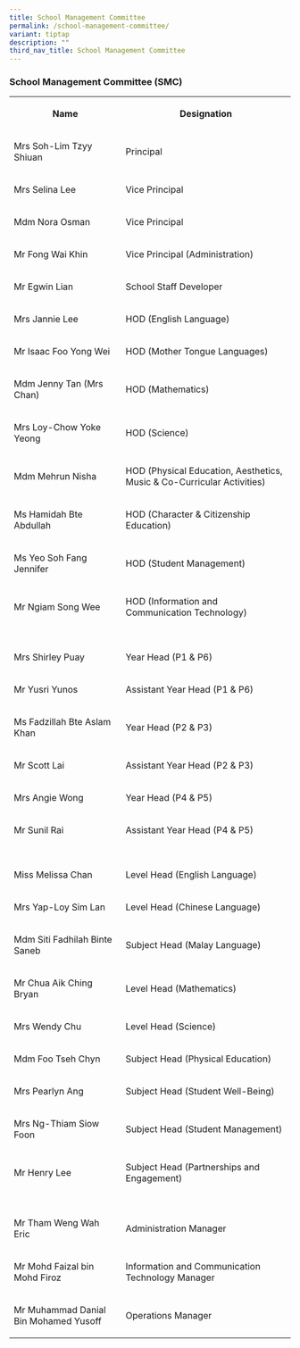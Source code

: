```yaml
---
title: School Management Committee
permalink: /school-management-committee/
variant: tiptap
description: ""
third_nav_title: School Management Committee
---
```

<h3><strong>School Management Committee (SMC)</strong></h3>
<table style="minWidth: 50px">
<colgroup>
<col>
<col>
</colgroup>
<tbody>
<tr>
<th rowspan="1" colspan="1">
<p>Name</p>
</th>
<th rowspan="1" colspan="1">
<p>Designation</p>
</th>
</tr>
<tr>
<td rowspan="1" colspan="1">
<p>Mrs Soh-Lim Tzyy Shiuan</p>
</td>
<td rowspan="1" colspan="1">
<p>Principal</p>
</td>
</tr>
<tr>
<td rowspan="1" colspan="1">
<p>Mrs Selina Lee</p>
</td>
<td rowspan="1" colspan="1">
<p>Vice Principal</p>
</td>
</tr>
<tr>
<td rowspan="1" colspan="1">
<p>Mdm Nora Osman</p>
</td>
<td rowspan="1" colspan="1">
<p>Vice Principal</p>
</td>
</tr>
<tr>
<td rowspan="1" colspan="1">
<p>Mr Fong Wai Khin</p>
</td>
<td rowspan="1" colspan="1">
<p>Vice Principal (Administration)</p>
</td>
</tr>
<tr>
<td rowspan="1" colspan="1">
<p>Mr Egwin Lian</p>
</td>
<td rowspan="1" colspan="1">
<p>School Staff Developer</p>
</td>
</tr>
<tr>
<td rowspan="1" colspan="1">
<p>Mrs Jannie Lee</p>
</td>
<td rowspan="1" colspan="1">
<p>HOD (English Language)</p>
</td>
</tr>
<tr>
<td rowspan="1" colspan="1">
<p>Mr Isaac Foo Yong Wei</p>
</td>
<td rowspan="1" colspan="1">
<p>HOD (Mother Tongue Languages)</p>
</td>
</tr>
<tr>
<td rowspan="1" colspan="1">
<p>Mdm Jenny Tan (Mrs Chan)</p>
</td>
<td rowspan="1" colspan="1">
<p>HOD (Mathematics)</p>
</td>
</tr>
<tr>
<td rowspan="1" colspan="1">
<p>Mrs Loy-Chow Yoke Yeong</p>
</td>
<td rowspan="1" colspan="1">
<p>HOD (Science)</p>
</td>
</tr>
<tr>
<td rowspan="1" colspan="1">
<p>Mdm Mehrun Nisha</p>
</td>
<td rowspan="1" colspan="1">
<p>HOD (Physical Education, Aesthetics, Music &amp; Co-Curricular Activities)</p>
</td>
</tr>
<tr>
<td rowspan="1" colspan="1">
<p>Ms Hamidah Bte Abdullah</p>
</td>
<td rowspan="1" colspan="1">
<p>HOD (Character &amp; Citizenship Education)</p>
</td>
</tr>
<tr>
<td rowspan="1" colspan="1">
<p>Ms Yeo Soh Fang Jennifer</p>
</td>
<td rowspan="1" colspan="1">
<p>HOD (Student Management)</p>
</td>
</tr>
<tr>
<td rowspan="1" colspan="1">
<p>Mr Ngiam Song Wee</p>
</td>
<td rowspan="1" colspan="1">
<p>HOD (Information and Communication Technology)</p>
</td>
</tr>
<tr>
<td rowspan="1" colspan="1">
<p></p>
</td>
<td rowspan="1" colspan="1">
<p></p>
</td>
</tr>
<tr>
<td rowspan="1" colspan="1">
<p>Mrs Shirley Puay</p>
</td>
<td rowspan="1" colspan="1">
<p>Year Head (P1 &amp; P6)</p>
</td>
</tr>
<tr>
<td rowspan="1" colspan="1">
<p>Mr Yusri Yunos</p>
</td>
<td rowspan="1" colspan="1">
<p>Assistant Year Head (P1 &amp; P6)</p>
</td>
</tr>
<tr>
<td rowspan="1" colspan="1">
<p>Ms Fadzillah Bte Aslam Khan</p>
</td>
<td rowspan="1" colspan="1">
<p>Year Head (P2 &amp; P3)</p>
</td>
</tr>
<tr>
<td rowspan="1" colspan="1">
<p>Mr Scott Lai</p>
</td>
<td rowspan="1" colspan="1">
<p>Assistant Year Head (P2 &amp; P3)</p>
</td>
</tr>
<tr>
<td rowspan="1" colspan="1">
<p>Mrs Angie Wong</p>
</td>
<td rowspan="1" colspan="1">
<p>Year Head (P4 &amp; P5)</p>
</td>
</tr>
<tr>
<td rowspan="1" colspan="1">
<p>Mr Sunil Rai</p>
</td>
<td rowspan="1" colspan="1">
<p>Assistant Year Head (P4 &amp; P5)</p>
</td>
</tr>
<tr>
<td rowspan="1" colspan="1">
<p></p>
</td>
<td rowspan="1" colspan="1">
<p></p>
</td>
</tr>
<tr>
<td rowspan="1" colspan="1">
<p>Miss Melissa Chan</p>
</td>
<td rowspan="1" colspan="1">
<p>Level Head (English Language)</p>
</td>
</tr>
<tr>
<td rowspan="1" colspan="1">
<p>Mrs Yap-Loy Sim Lan</p>
</td>
<td rowspan="1" colspan="1">
<p>Level Head (Chinese Language)</p>
</td>
</tr>
<tr>
<td rowspan="1" colspan="1">
<p>Mdm Siti Fadhilah Binte Saneb</p>
</td>
<td rowspan="1" colspan="1">
<p>Subject Head (Malay Language)</p>
</td>
</tr>
<tr>
<td rowspan="1" colspan="1">
<p>Mr Chua Aik Ching Bryan</p>
</td>
<td rowspan="1" colspan="1">
<p>Level Head (Mathematics)</p>
</td>
</tr>
<tr>
<td rowspan="1" colspan="1">
<p>Mrs Wendy Chu</p>
</td>
<td rowspan="1" colspan="1">
<p>Level Head (Science)</p>
</td>
</tr>
<tr>
<td rowspan="1" colspan="1">
<p>Mdm Foo Tseh Chyn</p>
</td>
<td rowspan="1" colspan="1">
<p>Subject Head (Physical Education)</p>
</td>
</tr>
<tr>
<td rowspan="1" colspan="1">
<p>Mrs Pearlyn Ang</p>
</td>
<td rowspan="1" colspan="1">
<p>Subject Head (Student Well-Being)</p>
</td>
</tr>
<tr>
<td rowspan="1" colspan="1">
<p>Mrs Ng-Thiam Siow Foon</p>
</td>
<td rowspan="1" colspan="1">
<p>Subject Head (Student Management)</p>
</td>
</tr>
<tr>
<td rowspan="1" colspan="1">
<p>Mr Henry Lee</p>
</td>
<td rowspan="1" colspan="1">
<p>Subject Head (Partnerships and Engagement)</p>
</td>
</tr>
<tr>
<td rowspan="1" colspan="1">
<p></p>
</td>
<td rowspan="1" colspan="1">
<p></p>
</td>
</tr>
<tr>
<td rowspan="1" colspan="1">
<p>Mr Tham Weng Wah Eric</p>
</td>
<td rowspan="1" colspan="1">
<p>Administration Manager</p>
</td>
</tr>
<tr>
<td rowspan="1" colspan="1">
<p>Mr Mohd Faizal bin Mohd Firoz</p>
</td>
<td rowspan="1" colspan="1">
<p>Information and Communication Technology Manager</p>
</td>
</tr>
<tr>
<td rowspan="1" colspan="1">
<p>Mr Muhammad Danial Bin Mohamed Yusoff</p>
</td>
<td rowspan="1" colspan="1">
<p>Operations Manager</p>
</td>
</tr>
</tbody>
</table>
<p></p>